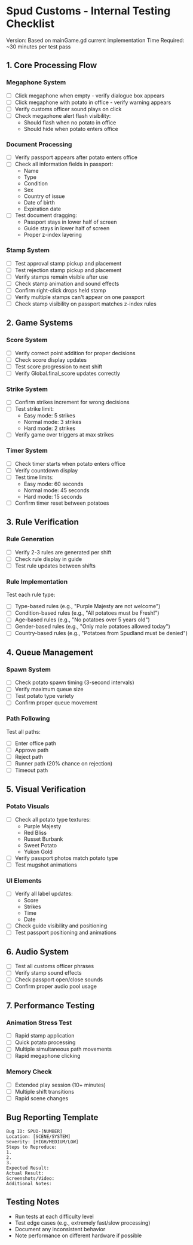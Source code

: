 # Spud Customs - Internal Testing Checklist
Version: Based on mainGame.gd current implementation
Time Required: ~30 minutes per test pass

## 1. Core Processing Flow
### Megaphone System
- [ ] Click megaphone when empty - verify dialogue box appears
- [ ] Click megaphone with potato in office - verify warning appears
- [ ] Verify customs officer sound plays on click
- [ ] Check megaphone alert flash visibility:
  - Should flash when no potato in office
  - Should hide when potato enters office

### Document Processing
- [ ] Verify passport appears after potato enters office
- [ ] Check all information fields in passport:
  - Name
  - Type
  - Condition
  - Sex
  - Country of issue
  - Date of birth
  - Expiration date
- [ ] Test document dragging:
  - Passport stays in lower half of screen
  - Guide stays in lower half of screen
  - Proper z-index layering

### Stamp System
- [ ] Test approval stamp pickup and placement
- [ ] Test rejection stamp pickup and placement
- [ ] Verify stamps remain visible after use
- [ ] Check stamp animation and sound effects
- [ ] Confirm right-click drops held stamp
- [ ] Verify multiple stamps can't appear on one passport
- [ ] Check stamp visibility on passport matches z-index rules

## 2. Game Systems
### Score System
- [ ] Verify correct point addition for proper decisions
- [ ] Check score display updates
- [ ] Test score progression to next shift
- [ ] Verify Global.final_score updates correctly

### Strike System
- [ ] Confirm strikes increment for wrong decisions
- [ ] Test strike limit:
  - Easy mode: 5 strikes
  - Normal mode: 3 strikes
  - Hard mode: 2 strikes
- [ ] Verify game over triggers at max strikes

### Timer System
- [ ] Check timer starts when potato enters office
- [ ] Verify countdown display
- [ ] Test time limits:
  - Easy mode: 60 seconds
  - Normal mode: 45 seconds
  - Hard mode: 15 seconds
- [ ] Confirm timer reset between potatoes

## 3. Rule Verification
### Rule Generation
- [ ] Verify 2-3 rules are generated per shift
- [ ] Check rule display in guide
- [ ] Test rule updates between shifts

### Rule Implementation
Test each rule type:
- [ ] Type-based rules (e.g., "Purple Majesty are not welcome")
- [ ] Condition-based rules (e.g., "All potatoes must be Fresh!")
- [ ] Age-based rules (e.g., "No potatoes over 5 years old")
- [ ] Gender-based rules (e.g., "Only male potatoes allowed today")
- [ ] Country-based rules (e.g., "Potatoes from Spudland must be denied")

## 4. Queue Management
### Spawn System
- [ ] Check potato spawn timing (3-second intervals)
- [ ] Verify maximum queue size
- [ ] Test potato type variety
- [ ] Confirm proper queue movement

### Path Following
Test all paths:
- [ ] Enter office path
- [ ] Approve path
- [ ] Reject path
- [ ] Runner path (20% chance on rejection)
- [ ] Timeout path

## 5. Visual Verification
### Potato Visuals
- [ ] Check all potato type textures:
  - Purple Majesty
  - Red Bliss
  - Russet Burbank
  - Sweet Potato
  - Yukon Gold
- [ ] Verify passport photos match potato type
- [ ] Test mugshot animations

### UI Elements
- [ ] Verify all label updates:
  - Score
  - Strikes
  - Time
  - Date
- [ ] Check guide visibility and positioning
- [ ] Test passport positioning and animations

## 6. Audio System
- [ ] Test all customs officer phrases
- [ ] Verify stamp sound effects
- [ ] Check passport open/close sounds
- [ ] Confirm proper audio pool usage

## 7. Performance Testing
### Animation Stress Test
- [ ] Rapid stamp application
- [ ] Quick potato processing
- [ ] Multiple simultaneous path movements
- [ ] Rapid megaphone clicking

### Memory Check
- [ ] Extended play session (10+ minutes)
- [ ] Multiple shift transitions
- [ ] Rapid scene changes

## Bug Reporting Template
```
Bug ID: SPUD-[NUMBER]
Location: [SCENE/SYSTEM]
Severity: [HIGH/MEDIUM/LOW]
Steps to Reproduce:
1.
2.
3.
Expected Result:
Actual Result:
Screenshots/Video:
Additional Notes:
```

## Testing Notes
- Run tests at each difficulty level
- Test edge cases (e.g., extremely fast/slow processing)
- Document any inconsistent behavior
- Note performance on different hardware if possible
